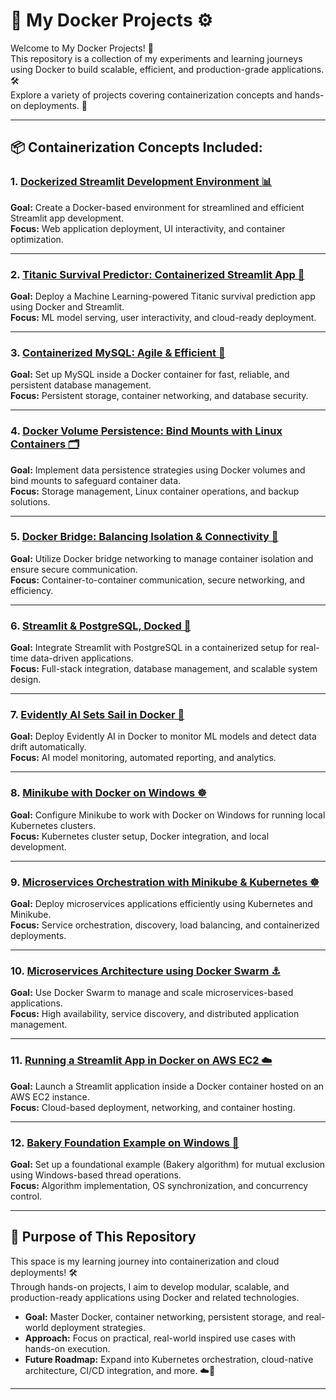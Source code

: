 # 🐳 My Docker Projects ⚙️

Welcome to My Docker Projects! 🌊  
This repository is a collection of my experiments and learning journeys using Docker to build scalable, efficient, and production-grade applications. 🛠️  
Explore a variety of projects covering containerization concepts and hands-on deployments. 🚀

---

## 📦 Containerization Concepts Included:

### 1. [Dockerized Streamlit Development Environment 📊](https://github.com/Atulkumar47/Docker/tree/main/Deploying%20a%20Streamlit%20App%20in%20Docker%20on%20AWS%20EC2)  
**Goal:** Create a Docker-based environment for streamlined and efficient Streamlit app development.  
**Focus:** Web application deployment, UI interactivity, and container optimization.

---

### 2. [Titanic Survival Predictor: Containerized Streamlit App 🚢](https://github.com/Atulkumar47/Docker/tree/main/Titanic%20Survival%20Predictor%2C%20Containerized%20Streamlit%20App)  
**Goal:** Deploy a Machine Learning-powered Titanic survival prediction app using Docker and Streamlit.  
**Focus:** ML model serving, user interactivity, and cloud-ready deployment.

---

### 3. [Containerized MySQL: Agile & Efficient 🐬](https://github.com/Atulkumar47/Docker/tree/main/MySql)  
**Goal:** Set up MySQL inside a Docker container for fast, reliable, and persistent database management.  
**Focus:** Persistent storage, container networking, and database security.

---

### 4. [Docker Volume Persistence: Bind Mounts with Linux Containers 🗂️](https://github.com/Atulkumar47/Docker/tree/main/Volume)  
**Goal:** Implement data persistence strategies using Docker volumes and bind mounts to safeguard container data.  
**Focus:** Storage management, Linux container operations, and backup solutions.

---

### 5. [Docker Bridge: Balancing Isolation & Connectivity 🔗](https://github.com/Atulkumar47/Docker/tree/main/Network)  
**Goal:** Utilize Docker bridge networking to manage container isolation and ensure secure communication.  
**Focus:** Container-to-container communication, secure networking, and efficiency.

---

### 6. [Streamlit & PostgreSQL, Docked 🐘](https://github.com/Atulkumar47/Docker/tree/main/PostgreSqlStreamlit)  
**Goal:** Integrate Streamlit with PostgreSQL in a containerized setup for real-time data-driven applications.  
**Focus:** Full-stack integration, database management, and scalable system design.

---

### 7. [Evidently AI Sets Sail in Docker 🧠](https://github.com/Atulkumar47/Docker/tree/main/Evidently%20AI%20Sets%20Sail%20in%20Docker)  
**Goal:** Deploy Evidently AI in Docker to monitor ML models and detect data drift automatically.  
**Focus:** AI model monitoring, automated reporting, and analytics.

---

### 8. [Minikube with Docker on Windows ☸️](https://github.com/Atulkumar47/Docker/tree/main/Minikube)  
**Goal:** Configure Minikube to work with Docker on Windows for running local Kubernetes clusters.  
**Focus:** Kubernetes cluster setup, Docker integration, and local development.

---

### 9. [Microservices Orchestration with Minikube & Kubernetes ☸️](https://github.com/Atulkumar47/Docker/tree/main/Microservices_Minikube)  
**Goal:** Deploy microservices applications efficiently using Kubernetes and Minikube.  
**Focus:** Service orchestration, discovery, load balancing, and containerized deployments.

---

### 10. [Microservices Architecture using Docker Swarm ⚓](https://github.com/Atulkumar47/Docker/tree/main/microservices_swarm)  
**Goal:** Use Docker Swarm to manage and scale microservices-based applications.  
**Focus:** High availability, service discovery, and distributed application management.

---

### 11. [Running a Streamlit App in Docker on AWS EC2 ☁️](https://github.com/Atulkumar47/Docker/tree/main/Deploying%20a%20Streamlit%20App%20in%20Docker%20on%20AWS%20EC2)  
**Goal:** Launch a Streamlit application inside a Docker container hosted on an AWS EC2 instance.  
**Focus:** Cloud-based deployment, networking, and container hosting.

---

### 12. [Bakery Foundation Example on Windows 🍞](https://github.com/Atulkumar47/Docker/tree/main/Bakery%20Foundation%20Example%20on%20Windows)  
**Goal:** Set up a foundational example (Bakery algorithm) for mutual exclusion using Windows-based thread operations.  
**Focus:** Algorithm implementation, OS synchronization, and concurrency control.

---

## 🌊 Purpose of This Repository

This space is my learning journey into containerization and cloud deployments! 🛠️  
Through hands-on projects, I aim to develop modular, scalable, and production-ready applications using Docker and related technologies.

- **Goal:** Master Docker, container networking, persistent storage, and real-world deployment strategies.  
- **Approach:** Focus on practical, real-world inspired use cases with hands-on execution.  
- **Future Roadmap:** Expand into Kubernetes orchestration, cloud-native architecture, CI/CD integration, and more. ☁️🚀

---
